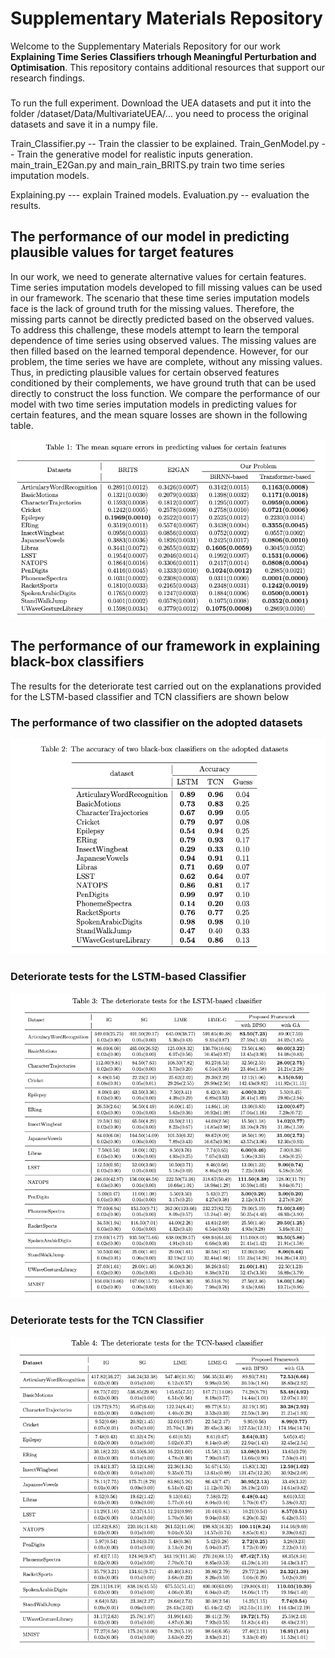 # Supplementary Materials Repository
Welcome to the Supplementary Materials Repository for our work **Explaining Time Series Classifiers trhough Meaningful Perturbation and Optimisation**. This repository contains additional resources that support our research findings.





###
To run the full experiment. Download the UEA datasets and put it into the folder /dataset/Data/MultivariateUEA/... you need to process the original datasets and save it in a numpy file. 


Train_Classifier.py -- Train the classier to be explained. 
Train_GenModel.py -- Train the generative model for realistic inputs generation.
main_train_E2Gan.py and main_rain_BRITS.py train two time series imputation models. 

Explaining.py --- explain Trained models. 
Evaluation.py -- evaluation the results. 












## The performance of our model in predicting plausible values for target features

In our work, we need to generate alternative values for certain features. Time series imputation models developed to fill missing values can be used in our framework. The scenario that these time series imputation models face is the lack of ground truth for the missing values. Therefore, the missing parts cannot be directly predicted based on the observed values. To address this challenge, these models attempt to learn the temporal dependence of time series using observed values. The missing values are then filled based on the learned temporal dependence. However, for our problem, the time series we have are complete, without any missing values. Thus, in predicting plausible values for certain observed features conditioned by their complements, we have ground truth that can be used directly to construct the loss function. We compare the performance of our model with two time series imputation models in predicting values for certain features, and the mean square losses are shown in the following table.

![](assets/mseerror.png)



## The performance of our framework in explaining black-box classifiers
The results for the deteriorate test carried out on the explanations provided for the LSTM-based classifier and TCN classifiers are shown below

### The performance of two classifier on the adopted datasets
![](assets/accuracy.png)

### Deteriorate tests for the LSTM-based Classifier
![](assets/deteriorate_test_LSTM.png)

### Deteriorate tests for the TCN Classifier
![](assets/deteriorate_test_TCN.png)






